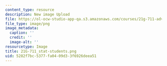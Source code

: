 ```yaml
---
content_type: resource
description: New image Upload
file: https://ol-ocw-studio-app-qa.s3.amazonaws.com/courses/21g-711-advanced-spanish-conversation-and-composition-spring-2014/5282f7bc5377fa0409d33f6926deea51_21G-711_stat-students.png
file_type: image/png
image_metadata:
  caption: ''
  credit: ''
  image-alt: ''
resourcetype: Image
title: 21G-711_stat-students.png
uid: 5282f7bc-5377-fa04-09d3-3f6926deea51
---
```


